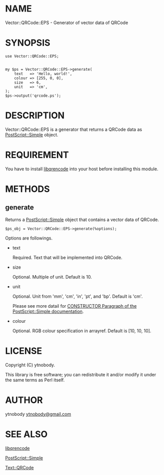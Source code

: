 # NAME

Vector::QRCode::EPS - Generator of vector data of QRCode

# SYNOPSIS

    use Vector::QRCode::EPS;
    

    my $ps = Vector::QRCode::EPS->generate(
        text   => 'Hello, world!',
        colour => [255, 0, 0], 
        size   => 6,
        unit   => 'cm',
    );
    $ps->output('qrcode.ps');



# DESCRIPTION

Vector::QRCode::EPS is a generator that returns a QRCode data as [PostScript::Simple](http://search.cpan.org/perldoc?PostScript::Simple) object.

# REQUIREMENT

You have to install [libqrencode](https://github.com/fukuchi/libqrencode) into your host before installing this module.

# METHODS

## generate

Returns a [PostScript::Simple](http://search.cpan.org/perldoc?PostScript::Simple) object that contains a vector data of QRCode.

    $ps_obj = Vector::QRCode::EPS->generate(%options);

Options are followings.

- text

    Required. Text that will be implemented into QRCode.

- size

    Optional. Multiple of unit. Default is 10.

- unit

    Optional. Unit from 'mm', 'cm', 'in', 'pt', and 'bp'. Default is 'cm'.

    Please see more datail for [CONSTRUCTOR Paragraph of the PostScript::Simple documentation](http://search.cpan.org/perldoc?PostScript::Simple\#CONSTRUCTOR).

- colour

    Optional. RGB colour specification in arrayref. Default is \[10, 10, 10\].

# LICENSE

Copyright (C) ytnobody.

This library is free software; you can redistribute it and/or modify
it under the same terms as Perl itself.

# AUTHOR

ytnobody <ytnobody@gmail.com>

# SEE ALSO

[libqrencode](https://github.com/fukuchi/libqrencode)

[PostScript::Simple](http://search.cpan.org/perldoc?PostScript::Simple)

[Text::QRCode](http://search.cpan.org/perldoc?Text::QRCode)
